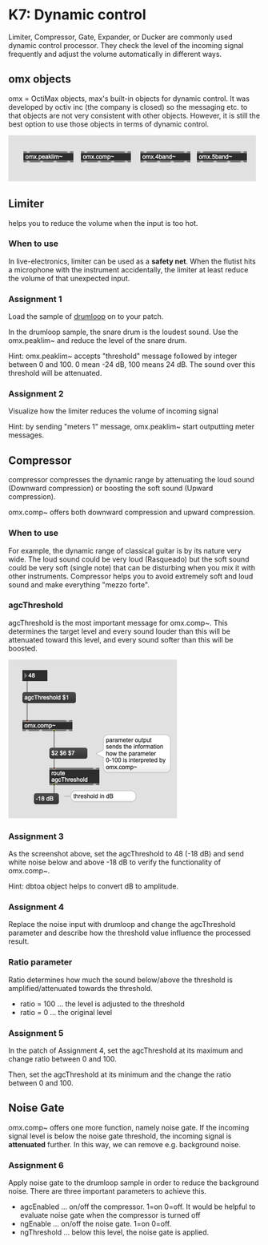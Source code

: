 # K7: Dynamic control

Limiter, Compressor, Gate, Expander, or Ducker
are commonly used dynamic control processor. They check the level of the incoming signal frequently and adjust the volume automatically in different ways.

## omx objects
omx = OctiMax objects, max's built-in objects for dynamic control. It was developed by octiv inc (the company is closed) so the messaging etc. to that objects are not very consistent with other objects. However, it is still the best option to use those objects in terms of dynamic control.

![](K7/octmax.png)

## Limiter
helps you to reduce the volume when the input is too hot.

### When to use
In live-electronics, limiter can be used as a **safety net**. When the flutist hits a microphone with the instrument accidentally, the limiter at least reduce the volume of that unexpected input.

### Assignment 1
Load the sample of [drumloop](K7/drumloop.wav) on to your patch.

In the drumloop sample, the snare drum is the loudest sound. Use the omx.peaklim~ and reduce the level of the snare drum.

Hint: omx.peaklim~ accepts "threshold" message followed by integer between 0 and 100. 0 mean -24 dB, 100 means 24 dB. The sound over this threshold will be attenuated.

### Assignment 2
Visualize how the limiter reduces the volume of incoming signal

Hint: by sending "meters 1" message, omx.peaklim~ start outputting meter messages.

## Compressor
compressor compresses the dynamic range by attenuating the loud sound (Downward compression) or boosting the soft sound (Upward compression).

omx.comp~ offers both downward compression and upward compression.

### When to use

For example, the dynamic range of classical guitar is by its nature very wide. The loud sound could be very loud (Rasqueado) but the soft sound could be very soft (single note) that can be disturbing when you mix it with other instruments.
Compressor helps you to avoid extremely soft and loud sound and make everything "mezzo forte".

### agcThreshold

agcThreshold is the most important message for omx.comp~. This determines the target level and every sound louder than this will be attenuated toward this level, and every sound softer than this will be boosted.

![](K7/threshold.png)

### Assignment 3
As the screenshot above, set the agcThreshold to 48 (-18 dB) and send white noise below and above -18 dB to verify the functionality of omx.comp~.

Hint: dbtoa object helps to convert dB to amplitude.

### Assignment 4
Replace the noise input with drumloop and change the agcThreshold parameter and describe how the threshold value influence the processed result.

### Ratio parameter
Ratio determines how much the sound below/above the threshold is amplified/attenuated towards the threshold.

- ratio = 100 ... the level is adjusted to the threshold  
- ratio = 0 ... the original level

### Assignment 5
In the patch of Assignment 4, set the agcThreshold at its maximum and change ratio between 0 and 100.

Then, set the agcThreshold at its minimum and the change the ratio between 0 and 100.

## Noise Gate
omx.comp~ offers one more function, namely noise gate. If the incoming signal level is below the noise gate threshold, the incoming signal is **attenuated** further. In this way, we can remove e.g. background noise.

### Assignment 6
Apply noise gate to the drumloop sample in order to reduce the background noise. There are three important parameters to achieve this.

- agcEnabled ... on/off the compressor. 1=on 0=off. It would be helpful to evaluate noise gate when the compressor is turned off 
- ngEnable ... on/off the noise gate. 1=on 0=off.
- ngThreshold ... below this level, the noise gate is applied.








